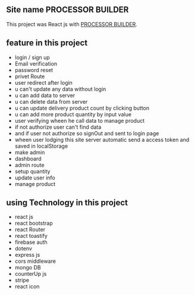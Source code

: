 ## Site name PROCESSOR BUILDER
This project was React js with [PROCESSOR BUILDER](https://processor-builder.web.app/).

## feature in this project
- login / sign up 
- Email verification 
- password reset
- privet Route
- user redirect after login 
- u can't update any data without login
- u can add data to server
- u can delete data from server
- u can update delivery product count by clicking button
- u can add more product quantity by  input value 
- user verifying wheen he call data to manage product
- if not authorize user can't find data
- and if user not authorize so signOut and sent to login page
- wheen user lodging this site server automatic send a access token and saved in localStorage
- make admin
- dashboard
- admin route
- setup quantity
- update user info
- manage product

## using Technology in this project
- react js
- react bootstrap
- react Router
- react toastify
- firebase auth
- dotenv
- express js
- cors middleware
- mongo DB
- counterUp js
- stripe
- react icon 

